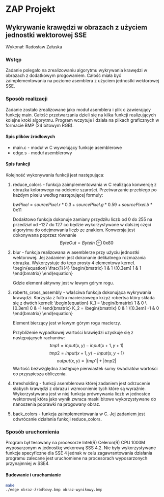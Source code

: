 # ZAP Projekt
## Wykrywanie krawędzi w obrazach z użyciem jednostki wektorowej SSE
Wykonał:
    Radosław Załuska


### Wstęp
Zadanie polegało na zrealizowaniu algorytmu wykrywania krawędzi w obrazach z
dodatkowym progowaniem. Całość miała być zaimplementowania na poziome asemblera
z użyciem jednostki wektorowej SSE.

### Sposób realizacji
Zadanie zostało zrealizowane jako moduł asemblera i plik c zawierający funkcję
main. Całość przetwarzania dzieli się na kilka funkcji realizujących kolejne
kroki algorytmu. Program wczytuje i działa na plikach graficznych w formacie
BMP (24 bitowym RGB).

#### Spis plików źródłowych
- main.c - moduł w C wywołujący funkcje asemblerowe
- edge.s - moduł asemblerowy

#### Spis funkcji
Kolejność wykonywania funkcji jest następująca:

1. reduce\_colors - funkcja zaimplementowania w C realiząca konwersję z obrazka
   kolorowego na odcienie szarości. Przetwarzanie przebiego po każdym pixelu
   według następującej formuły:

    $bwPixel = sourcePixel.r * 0.3 + sourcePixel.g * 0.59 + sourcePixel.b * 0x11$

    Dodaktowo funkcja dokonuje zamiany przydziłu liczb od 0 do 255 na przedział
    od -127 do 127 co będzie wykorzystywane w dalszej częci algorytmu do
    odejmowania liczb ze znakiem. Konwersja jest dokonywana poprzez równanie
    $$ ByteOut = ByteIn \mathbin{\oplus} 0x80$$

2. blur - funkcja realizowana w asemblerze przy użyciu jednostki wektorowej. Jej
   zadaniem jest dokonanie delikatnego rozmazania obrazka. Wykorzystuje do tego
   prosty 4 elementowy kernel.
    \begin{equation}
    \frac{1}{4} \begin{bmatrix}
       1 & 1 \\[0.3em]
       1 & 1
     \end{bmatrix}
     \end{equation}

     Gdzie element aktywny jest w lewym górym rogu.

3. roberts\_cross\_assembly - właściwa funkcja dokonująca wykrywania krawądzi.
   Korzysta z fultru macierzowego krzyż robertsa który składa się z dwóch
   kerneli:
    \begin{equation}
    K_1 =
    \begin{bmatrix}
       1 & 0 \\[0.3em]
       0 & -1
     \end{bmatrix}
    K_2 =
    \begin{bmatrix}
       0 & 1 \\[0.3em]
       -1 & 0
     \end{bmatrix}
     \end{equation}

     Element bierzący jest w lewym górym rogu macierzy.

     Przybliżenie wypadkowej wartości krawiędzi uzyskuje się z następujących
     rachunów:
        $$tmp1 = input(x, y) - input(x+1, y+1)$$
        $$tmp2 = input(x+1, y) - input(x, y+1)$$
        $$output(x, y) = |tmp1| + |tmp2|$$
    Wartość bezwzględna zastępuje pierwiastek sumy kwadratów wartości co
    przyspiesza obliczenia.


4. thresholding - funkcji asemblerowa której zadaniem jest odrzucenie słabych
   krawędzi z obrazu i wzmocnienie tych które są wyraźnie. Wykorzystywana jest w
   niej funkcja prównywania liczb w jednostce wektorowej która jako wynik zwraca
   maski bitowe wykorzystywane do nanoszenia poprawki na progowany obraz.

5. back\_colors - funkcja zaimplementowania w C. Jej zadaniem jest odwrócanie
   działania funkcji reduce\_colors.

### Sposób uruchomienia
Program był tesowany na procesorze Intel(R) Celeron(R) CPU 1000M wyposarzonym w
jednostkę wekorową SSS 4.2. Nie były wykorzystywane funkcje specyficzne dla SSE
4 jednak w celu zagawrantowania działania programu zalecane jest uruchomiene na
procesorach wyposarzonych przynajmniej w SSE4.

#### Budowanie i uruchamianie
```bash
make
./edge obraz-źródłowy.bmp obraz-wynikowy.bmp
```
